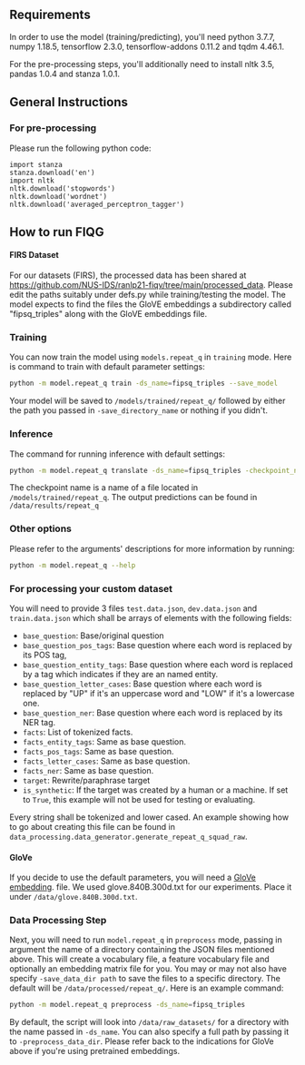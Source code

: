 ## Requirements
In order to use the model (training/predicting), you'll need python 3.7.7, numpy 1.18.5, tensorflow 2.3.0, tensorflow-addons 0.11.2
and tqdm 4.46.1.

For the pre-processing steps, you'll additionally need to install nltk 3.5, pandas 1.0.4 and stanza 1.0.1.
## General Instructions
### For pre-processing
Please run the following python code:

```[python]
import stanza
stanza.download('en')
import nltk
nltk.download('stopwords')
nltk.download('wordnet')
nltk.download('averaged_perceptron_tagger')
```
## How to run FIQG
#### FIRS Dataset
For our datasets (FIRS), the processed data has been shared at https://github.com/NUS-IDS/ranlp21-fiqv/tree/main/processed_data. 
Please edit the paths suitably under defs.py while training/testing the model. The model expects to find the files  the GloVE embeddings 
a subdirectory called "fipsq_triples" along with the GloVE embeddings file.

### Training
You can now train the model using `models.repeat_q` in `training` mode. Here is command to train with
default parameter settings:

```bash
python -m model.repeat_q train -ds_name=fipsq_triples --save_model
```

Your model will be saved to `/models/trained/repeat_q/` followed by either the path you passed in `-save_directory_name`
or nothing if you didn't.

### Inference
The command for running inference with default settings:
```bash
python -m model.repeat_q translate -ds_name=fipsq_triples -checkpoint_name=*a_checkpoint_name* -prediction_file_name=fipsq_triples
```

The checkpoint name is a name of a file located in `/models/trained/repeat_q`.
The output predictions can be found in `/data/results/repeat_q`
### Other options
Please refer to the arguments' descriptions for
more information by running:
```bash
python -m model.repeat_q --help
```


### For processing your custom dataset

You will need to provide 3 files `test.data.json`, `dev.data.json` and `train.data.json` which shall be arrays of
elements with the following fields:
- `base_question`: Base/original question
- `base_question_pos_tags`: Base question where each word is replaced by its POS tag,
- `base_question_entity_tags`: Base question where each word is replaced by a tag which indicates if
 they are an named entity.
- `base_question_letter_cases`: Base question where each word is replaced by "UP" if it's an uppercase
word and "LOW" if it's a lowercase one.
- `base_question_ner`: Base question where each word is replaced by its NER tag.
- `facts`: List of tokenized facts.
- `facts_entity_tags`: Same as base question.
- `facts_pos_tags`: Same as base question.
- `facts_letter_cases`: Same as base question.
- `facts_ner`: Same as base question.
- `target`: Rewrite/paraphrase target
- `is_synthetic`: If the target was created by a human or a machine. If set to `True`, this example will not
 be used for testing or evaluating.
 
 Every string shall be tokenized and lower cased. An example showing how to go about
creating this file can be found in `data_processing.data_generator.generate_repeat_q_squad_raw`.
#### GloVe
If you decide to use the default parameters, you will need a [GloVe embedding](https://nlp.stanford.edu/projects/glove/).
file. We used glove.840B.300d.txt for our experiments. Place it under `/data/glove.840B.300d.txt`.
### Data Processing Step
Next, you will need to run `model.repeat_q` in `preprocess` mode, passing in argument
the name of a directory containing the JSON files mentioned above. This will create a vocabulary file, a feature
vocabulary file and optionally an embedding matrix file for you. You may or may not also have specify `-save_data_dir path`
to save the files to a specific directory. The default will be `/data/processed/repeat_q/`. Here is an example command:
```bash
python -m model.repeat_q preprocess -ds_name=fipsq_triples
```
By default, the script will look into `/data/raw_datasets/` for a directory
with the name passed in `-ds_name`. You can also specify a full path by passing it to `-preprocess_data_dir`. Please
refer back to the indications for GloVe above if you're using pretrained embeddings.







